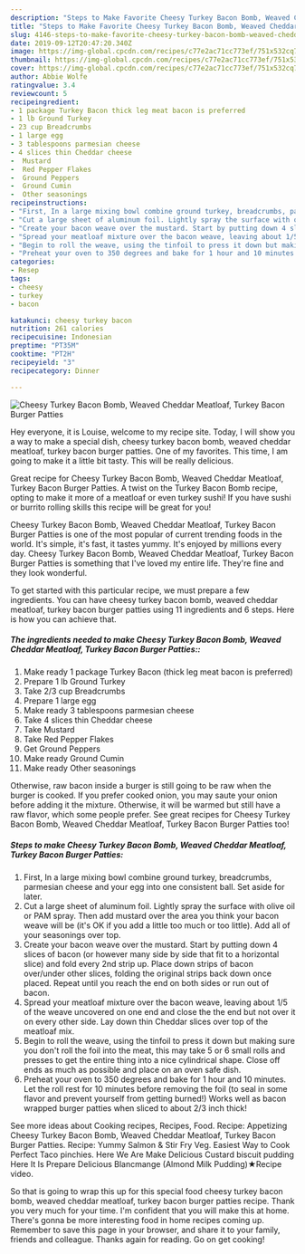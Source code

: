```yaml
---
description: "Steps to Make Favorite Cheesy Turkey Bacon Bomb, Weaved Cheddar Meatloaf, Turkey Bacon Burger Patties"
title: "Steps to Make Favorite Cheesy Turkey Bacon Bomb, Weaved Cheddar Meatloaf, Turkey Bacon Burger Patties"
slug: 4146-steps-to-make-favorite-cheesy-turkey-bacon-bomb-weaved-cheddar-meatloaf-turkey-bacon-burger-patties
date: 2019-09-12T20:47:20.340Z
image: https://img-global.cpcdn.com/recipes/c77e2ac71cc773ef/751x532cq70/cheesy-turkey-bacon-bomb-weaved-cheddar-meatloaf-turkey-bacon-burger-patties-recipe-main-photo.jpg
thumbnail: https://img-global.cpcdn.com/recipes/c77e2ac71cc773ef/751x532cq70/cheesy-turkey-bacon-bomb-weaved-cheddar-meatloaf-turkey-bacon-burger-patties-recipe-main-photo.jpg
cover: https://img-global.cpcdn.com/recipes/c77e2ac71cc773ef/751x532cq70/cheesy-turkey-bacon-bomb-weaved-cheddar-meatloaf-turkey-bacon-burger-patties-recipe-main-photo.jpg
author: Abbie Wolfe
ratingvalue: 3.4
reviewcount: 5
recipeingredient:
- 1 package Turkey Bacon thick leg meat bacon is preferred
- 1 lb Ground Turkey
- 23 cup Breadcrumbs
- 1 large egg
- 3 tablespoons parmesian cheese
- 4 slices thin Cheddar cheese
-  Mustard
-  Red Pepper Flakes
-  Ground Peppers
-  Ground Cumin
-  Other seasonings
recipeinstructions:
- "First, In a large mixing bowl combine ground turkey, breadcrumbs, parmesian cheese and your egg into one consistent ball. Set aside for later."
- "Cut a large sheet of aluminum foil. Lightly spray the surface with olive oil or PAM spray. Then add mustard over the area you think your bacon weave will be (it&#39;s OK if you add a little too much or too little). Add all of your seasonings over top."
- "Create your bacon weave over the mustard. Start by putting down 4 slices of bacon (or however many side by side that fit to a horizontal slice) and fold every 2nd strip up. Place down strips of bacon over/under other slices, folding the original strips back down once placed. Repeat until you reach the end on both sides or run out of bacon."
- "Spread your meatloaf mixture over the bacon weave, leaving about 1/5 of the weave uncovered on one end and close the the end but not over it on every other side. Lay down thin Cheddar slices over top of the meatloaf mix."
- "Begin to roll the weave, using the tinfoil to press it down but making sure you don&#39;t roll the foil into the meat, this may take 5 or 6 small rolls and presses to get the entire thing into a nice cylindrical shape. Close off ends as much as possible and place on an oven safe dish."
- "Preheat your oven to 350 degrees and bake for 1 hour and 10 minutes. Let the roll rest for 10 minutes before removing the foil (to seal in some flavor and prevent yourself from getting burned!) Works well as bacon wrapped burger patties when sliced to about 2/3 inch thick!"
categories:
- Resep
tags:
- cheesy
- turkey
- bacon

katakunci: cheesy turkey bacon
nutrition: 261 calories
recipecuisine: Indonesian
preptime: "PT35M"
cooktime: "PT2H"
recipeyield: "3"
recipecategory: Dinner

---
```



![Cheesy Turkey Bacon Bomb, Weaved Cheddar Meatloaf, Turkey Bacon Burger Patties](https://img-global.cpcdn.com/recipes/c77e2ac71cc773ef/751x532cq70/cheesy-turkey-bacon-bomb-weaved-cheddar-meatloaf-turkey-bacon-burger-patties-recipe-main-photo.jpg)

Hey everyone, it is Louise, welcome to my recipe site. Today, I will show you a way to make a special dish, cheesy turkey bacon bomb, weaved cheddar meatloaf, turkey bacon burger patties. One of my favorites. This time, I am going to make it a little bit tasty. This will be really delicious.

Great recipe for Cheesy Turkey Bacon Bomb, Weaved Cheddar Meatloaf, Turkey Bacon Burger Patties. A twist on the Turkey Bacon Bomb recipe, opting to make it more of a meatloaf or even turkey sushi! If you have sushi or burrito rolling skills this recipe will be great for you!

Cheesy Turkey Bacon Bomb, Weaved Cheddar Meatloaf, Turkey Bacon Burger Patties is one of the most popular of current trending foods in the world. It's simple, it's fast, it tastes yummy. It's enjoyed by millions every day. Cheesy Turkey Bacon Bomb, Weaved Cheddar Meatloaf, Turkey Bacon Burger Patties is something that I've loved my entire life. They're fine and they look wonderful.


To get started with this particular recipe, we must prepare a few ingredients. You can have cheesy turkey bacon bomb, weaved cheddar meatloaf, turkey bacon burger patties using 11 ingredients and 6 steps. Here is how you can achieve that.

##### The ingredients needed to make Cheesy Turkey Bacon Bomb, Weaved Cheddar Meatloaf, Turkey Bacon Burger Patties::

1. Make ready 1 package Turkey Bacon (thick leg meat bacon is preferred)
1. Prepare 1 lb Ground Turkey
1. Take 2/3 cup Breadcrumbs
1. Prepare 1 large egg
1. Make ready 3 tablespoons parmesian cheese
1. Take 4 slices thin Cheddar cheese
1. Take  Mustard
1. Take  Red Pepper Flakes
1. Get  Ground Peppers
1. Make ready  Ground Cumin
1. Make ready  Other seasonings


Otherwise, raw bacon inside a burger is still going to be raw when the burger is cooked. If you prefer cooked onion, you may saute your onion before adding it the mixture. Otherwise, it will be warmed but still have a raw flavor, which some people prefer. See great recipes for Cheesy Turkey Bacon Bomb, Weaved Cheddar Meatloaf, Turkey Bacon Burger Patties too! 

##### Steps to make Cheesy Turkey Bacon Bomb, Weaved Cheddar Meatloaf, Turkey Bacon Burger Patties:

1. First, In a large mixing bowl combine ground turkey, breadcrumbs, parmesian cheese and your egg into one consistent ball. Set aside for later.
1. Cut a large sheet of aluminum foil. Lightly spray the surface with olive oil or PAM spray. Then add mustard over the area you think your bacon weave will be (it&#39;s OK if you add a little too much or too little). Add all of your seasonings over top.
1. Create your bacon weave over the mustard. Start by putting down 4 slices of bacon (or however many side by side that fit to a horizontal slice) and fold every 2nd strip up. Place down strips of bacon over/under other slices, folding the original strips back down once placed. Repeat until you reach the end on both sides or run out of bacon.
1. Spread your meatloaf mixture over the bacon weave, leaving about 1/5 of the weave uncovered on one end and close the the end but not over it on every other side. Lay down thin Cheddar slices over top of the meatloaf mix.
1. Begin to roll the weave, using the tinfoil to press it down but making sure you don&#39;t roll the foil into the meat, this may take 5 or 6 small rolls and presses to get the entire thing into a nice cylindrical shape. Close off ends as much as possible and place on an oven safe dish.
1. Preheat your oven to 350 degrees and bake for 1 hour and 10 minutes. Let the roll rest for 10 minutes before removing the foil (to seal in some flavor and prevent yourself from getting burned!) Works well as bacon wrapped burger patties when sliced to about 2/3 inch thick!


See more ideas about Cooking recipes, Recipes, Food. Recipe: Appetizing Cheesy Turkey Bacon Bomb, Weaved Cheddar Meatloaf, Turkey Bacon Burger Patties. Recipe: Yummy Salmon &amp; Stir Fry Veg. Easiest Way to Cook Perfect Taco pinchies. Here We Are Make Delicious Custard biscuit pudding Here It Is Prepare Delicious Blancmange (Almond Milk Pudding)★Recipe video. 

So that is going to wrap this up for this special food cheesy turkey bacon bomb, weaved cheddar meatloaf, turkey bacon burger patties recipe. Thank you very much for your time. I'm confident that you will make this at home. There's gonna be more interesting food in home recipes coming up. Remember to save this page in your browser, and share it to your family, friends and colleague. Thanks again for reading. Go on get cooking!
